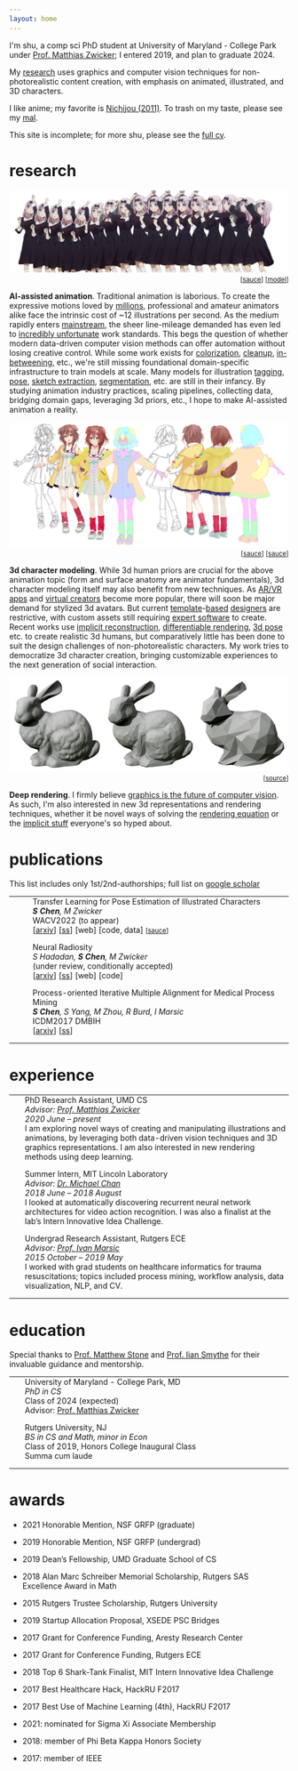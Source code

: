 ```yaml
---
layout: home
---
```



I'm shu, a comp sci PhD student at University of Maryland - College Park under [Prof. Matthias Zwicker](https://www.cs.umd.edu/~zwicker/); I entered 2019, and plan to graduate 2024.

My [research](https://scholar.google.com/citations?hl=en&user=TcGJKGwAAAAJ&view_op=list_works&sortby=pubdate) uses graphics and computer vision techniques for non-photorealistic content creation, with emphasis on animated, illustrated, and 3D characters.

I like anime; my favorite is [Nichijou (2011)](https://myanimelist.net/anime/10165/Nichijou).  To trash on my taste, please see my [mal](https://myanimelist.net/profile/shuchen).
<!-- or my top show [reviews](./reviews). -->

This site is incomplete; for more shu, please see the [full cv](./assets/documents/cv_shuhong_chen.pdf).


# research

<div>
<img src='./assets/img/banner_chika_requiem.png' class='image-banner'>
<div style='text-align: right;'><small>
    <!-- chika requiem -->
    [<a href='https://www.youtube.com/watch?v=-rokG9XS37w'>sauce</a>]
    [<a href='https://www.semanticscholar.org/paper/Transfer-Learning-for-Pose-Estimation-of-Characters-Chen-Zwicker/b6cf0b44134a91f70dfb8db500d48fd9bde6150d'>model</a>]
</small></div>
<!-- <p style='text-align: right;'><small>[sauce] [sauce] [sauce]</small></p> -->
</div>

<b class=darktext>AI-assisted animation</b>.  Traditional animation is laborious.  To create the expressive motions loved by [millions](https://www.crunchyroll.com/anime-news/2021/02/02/crunchyroll-reaches-four-million-subscribers), professional and amateur animators alike face the intrinsic cost of \~12 illustrations per second.  As the medium rapidly enters [mainstream](https://about.netflix.com/en/news/netflix-animeslate), the sheer line-mileage demanded has even led to [incredibly unfortunate](https://www.nytimes.com/2021/02/24/business/japan-anime.html) work standards.  This begs the question of whether modern data-driven computer vision methods can offer automation without losing creative control.  While some work exists for [colorization](https://www.semanticscholar.org/paper/Two-Stage-Sketch-Colorization-With-Color-Parsing-Ren-Li/e27cdd0f144b9045608f7772b3ac4b6d7ba90b0f), [cleanup](https://www.semanticscholar.org/paper/Mastering-Sketching-Simo-Serra-Iizuka/17f3f14c5e57462087b7cb6fee51567ade481e37), [in-betweening](https://www.semanticscholar.org/paper/Deep-Animation-Video-Interpolation-in-the-Wild-Li-Zhao/701c56592f6b4132f5869f175a46c88df12a3340), etc., we're still missing foundational domain-specific infrastructure to train models at scale.  Many models for illustration [tagging](https://rf5.github.io/2019/07/08/danbuuro-pretrained.html), [pose](https://www.semanticscholar.org/paper/Pose-estimation-of-anime%2Fmanga-characters%3A-a-case-Khungurn-Chou/a730e711f703f40a0c5e21854c928ed79df45872), [sketch extraction](https://github.com/lllyasviel/sketchKeras), [segmentation](https://github.com/zymk9/Yet-Another-Anime-Segmenter), etc. are still in their infancy.  By studying animation industry practices, scaling pipelines, collecting data, bridging domain gaps, leveraging 3d priors, etc., I hope to make AI-assisted animation a reality.

<div>
<img src='./assets/img/banner_yubi.png' class='image-banner'>
<div style='text-align: right;'><small>
    <!-- yubiyubi -->
    [<a href='https://twitter.com/fuka_hire/status/1122120707683471360'>sauce</a>]
    [<a href='https://3d.nicovideo.jp/works/td63650'>sauce</a>]
</small></div>
</div>

<b class=darktext>3d character modeling</b>.  While 3d human priors are crucial for the above animation topic (form and surface anatomy are animator fundamentals), 3d character modeling itself may also benefit from new techniques.  As [AR/VR apps](https://hello.vrchat.com/) and [virtual creators](https://www.mmd.hololive.tv/) become more popular, there will soon be major demand for stylized 3d avatars.  But current [template](https://www.mixamo.com/#/)-[based](https://store.steampowered.com/app/1073440/__Koikatsu_Party/) [designers](https://vroid.com/en/studio) are restrictive, with custom assets still requiring [expert software](https://www.blender.org/) to create.  Recent works use [implicit reconstruction](https://www.semanticscholar.org/paper/PIFu%3A-Pixel-Aligned-Implicit-Function-for-Clothed-Saito-Huang/343da6d4cff7ce8c04270487a1f7a037ea0572d6), [differentiable rendering](https://www.semanticscholar.org/paper/Do-2D-GANs-Know-3D-Shape-Unsupervised-3D-shape-from-Pan-Dai/7d7d189796efa8fbd3f516b183954bc36f262f3f), [3d pose](https://www.semanticscholar.org/paper/ARCH%3A-Animatable-Reconstruction-of-Clothed-Humans-Huang-Xu/0ff2c939d136df8988f845ae5cdfb725939a82ab) etc. to create realistic 3d humans, but comparatively little has been done to suit the design challenges of non-photorealistic characters.  My work tries to democratize 3d character creation, bringing customizable experiences to the next generation of social interaction.

<div>
<img src='./assets/img/banner_stanford_bunny.png' class='image-banner'>
<div style='text-align: right;'><small>
    [<a href='https://en.wikipedia.org/wiki/File:Stanford_bunny_qem.png'>source</a>]
</small></div>
</div>

<b class=darktext>Deep rendering</b>.  I firmly believe [graphics is the future of computer vision](./philosophy#graphics-is-the-future-of-computer-vision).  As such, I'm also interested in new 3d representations and rendering techniques, whether it be novel ways of solving the [rendering equation](https://www.semanticscholar.org/paper/Neural-Radiosity-Hadadan-Chen/94261c7cb0d991f4137f55783f76b1f67810366e) or the [implicit stuff](https://www.semanticscholar.org/paper/NeRF%3A-Representing-Scenes-as-Neural-Radiance-Fields-Mildenhall-Srinivasan/428b663772dba998f5dc6a24488fff1858a0899f) everyone's so hyped about.


# publications

This list includes only 1st/2nd-authorships; full list on [google scholar](https://scholar.google.com/citations?hl=en&user=TcGJKGwAAAAJ&view_op=list_works&sortby=pubdate)

<style>
.pad_pubs {
    /*top right bottom left*/
    padding: 0em 0em 1em 2em;
    width: 100%;
    /*text-align: center;*/
    /*vertical-align: center !important;*/
}
</style>
<table cellspacing='0' cellpadding='0' border='0'>
<tbody>
<tr>
    <td>
        <img src='./assets/img/proj_bizarre.png' class='thumbnail-bigger'>
    </td>
    <td class=pad_pubs>
        <label class=darktext>
            Transfer Learning for Pose Estimation of Illustrated Characters<br>
        </label>
        <i>
            <b>S Chen</b>,
            M Zwicker
            <br>
        </i>
        WACV2022 (to appear)
        <br>
        [<a href='https://arxiv.org/abs/2108.01819'>arxiv</a>]
        [<a href='https://www.semanticscholar.org/paper/Transfer-Learning-for-Pose-Estimation-of-Characters-Chen-Zwicker/b6cf0b44134a91f70dfb8db500d48fd9bde6150d'>ss</a>]
        [web]
        [code, data]
        <!-- [<a href='https://shuhongchen.github.io/bizarre-pose-estimator/'>web</a>] -->
        <!-- [<a href='https://github.com/ShuhongChen/bizarre-pose-estimator/'>code, data</a>] -->
        <small>[<a href='https://www.pixiv.net/en/artworks/67179030'>sauce</a>]</small>
        <!-- <small>[<a href='https://danbooru.donmai.us/posts/3014412'>sauce</a>]</small> -->
    </td>
</tr>
<tr>
    <td>
        <img src='./assets/img/proj_neural_radiosity.png' class='thumbnail-bigger'>
    </td>
    <td class=pad_pubs>
        <label class=darktext>
            Neural Radiosity<br>
        </label>
        <i>
            S Hadadan,
            <b>S Chen</b>,
            M Zwicker
            <br>
        </i>
        (under review, conditionally accepted)
        <br>
        [<a href='https://arxiv.org/abs/2105.12319'>arxiv</a>]
        [<a href='https://www.semanticscholar.org/paper/Neural-Radiosity-Hadadan-Chen/94261c7cb0d991f4137f55783f76b1f67810366e'>ss</a>]
        [web]
        [code]
    </td>
</tr>
<tr>
    <td>
        <img src='./assets/img/proj_pima.png' class='thumbnail-bigger'>
    </td>
    <td class=pad_pubs>
        <label class=darktext>
            Process-oriented Iterative Multiple Alignment for Medical Process Mining<br>
        </label>
        <i>
            <b>S Chen</b>,
            S Yang,
            M Zhou,
            R Burd,
            I Marsic
            <br>
        </i>
        ICDM2017 DMBIH
        <br>
        [<a href='https://arxiv.org/abs/1709.05440'>arxiv</a>]
        [<a href='https://www.semanticscholar.org/paper/Process-Oriented-Iterative-Multiple-Alignment-for-Chen-Yang/8bf6a42d6ec4d76152f87438e1caaa4d5344148b'>ss</a>]
    </td>
</tr>
</tbody>
</table>



# experience

<style>
.pad_xp {
    /*top right bottom left*/
    padding: 0em 0em 1em 1em;
    width: 100%;
}
</style>
<table cellspacing='0' cellpadding='0' border='0'>
<tbody>
<tr>
    <td>
        <img src='./assets/img/logo_umd.jpg' class='thumbnail-small'>
    </td>
    <td class=pad_xp>
        <label class=darktext>
            PhD Research Assistant, UMD CS
        </label><br>
        <i>
            Advisor: <a href='https://www.cs.umd.edu/~zwicker/'>Prof. Matthias Zwicker</a>
            <br>
            2020 June – present
        </i><br>
        I am exploring novel ways of creating and manipulating illustrations and animations, by leveraging both data-driven vision techniques and 3D graphics representations.  I am also interested in new rendering methods using deep learning. 
    </td>
</tr>
<tr>
    <td>
        <img src='./assets/img/logo_mitll.png' class='thumbnail-small'>
    </td>
    <td class=pad_xp>
        <label class=darktext>
            Summer Intern, MIT Lincoln Laboratory
        </label><br>
        <i>
            Advisor: <a href='https://www.linkedin.com/in/mikeschan/'>Dr. Michael Chan</a>
            <br>
            2018 June – 2018 August
        </i><br>
        I looked at automatically discovering recurrent neural network architectures for video action recognition.  I was also a finalist at the lab’s Intern Innovative Idea Challenge.
    </td>
</tr>
<tr>
    <td>
        <img src='./assets/img/logo_rutgers.jpg' class='thumbnail-small'>
    </td>
    <td class=pad_xp>
        <label class=darktext>
            Undergrad Research Assistant, Rutgers ECE
        </label><br>
        <i>
            Advisor: <a href='https://www.ece.rutgers.edu/~marsic/'>Prof. Ivan Marsic</a>
            <br>
            2015 October – 2019 May
        </i><br>
        I worked with grad students on healthcare informatics for trauma resuscitations; topics included process mining, workflow analysis, data visualization, NLP, and CV.
    </td>
</tr>
</tbody>
</table>



# education

Special thanks to [Prof. Matthew Stone](https://people.cs.rutgers.edu/~mdstone/) and [Prof. Iian Smythe](https://sites.google.com/site/iiansmythe/) for their invaluable guidance and mentorship.

<style>
.pad_edu {
    /*top right bottom left*/
    padding: 0em 0em 1em 1em;
    width: 100%;
}
</style>
<table cellspacing='0' cellpadding='0' border='0'>
<tbody>
<tr>
    <td>
        <img src='./assets/img/logo_umd.jpg' class='thumbnail-small'>
    </td>
    <td class=pad_edu>
        <label class=darktext>
            University of Maryland - College Park, MD<br>
        </label>
        <i>
            PhD in CS<br>
        </i>
        Class of 2024 (expected)<br>
        Advisor: <a href='https://www.cs.umd.edu/~zwicker/'>Prof. Matthias Zwicker</a>
    </td>
</tr>
<tr>
    <td>
        <img src='./assets/img/logo_rutgers.jpg' class='thumbnail-small'>
    </td>
    <td class=pad_edu>
        <label class=darktext>
            Rutgers University, NJ<br>
        </label>
        <i>
            BS in CS and Math, minor in Econ<br>
        </i>
        Class of 2019, Honors College Inaugural Class<br>
        Summa cum laude
    </td>
</tr>
</tbody>
</table>



# awards

- 2021 Honorable Mention, NSF GRFP (graduate)
- 2019 Honorable Mention, NSF GRFP (undergrad)
- 2019 Dean’s Fellowship, UMD Graduate School of CS
- 2018 Alan Marc Schreiber Memorial Scholarship, Rutgers SAS Excellence Award in Math
- 2015 Rutgers Trustee Scholarship, Rutgers University

- 2019 Startup Allocation Proposal, XSEDE PSC Bridges
- 2017 Grant for Conference Funding, Aresty Research Center
- 2017 Grant for Conference Funding, Rutgers ECE

- 2018 Top 6 Shark-Tank Finalist, MIT Intern Innovative Idea Challenge
- 2017 Best Healthcare Hack, HackRU F2017
- 2017 Best Use of Machine Learning (4th), HackRU F2017

- 2021: nominated for Sigma Xi Associate Membership
- 2018: member of Phi Beta Kappa Honors Society
- 2017: member of IEEE



